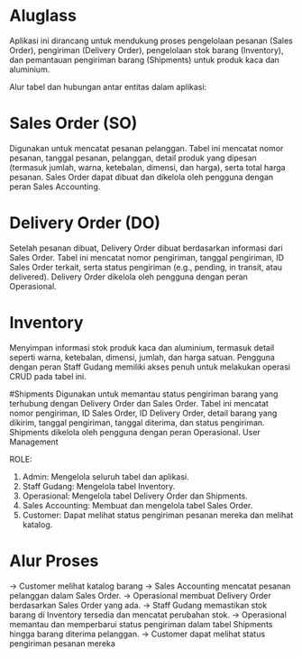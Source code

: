 # Aluglass
Aplikasi ini dirancang untuk mendukung proses pengelolaan pesanan (Sales Order), pengiriman (Delivery Order), pengelolaan stok barang (Inventory), dan pemantauan pengiriman barang (Shipments) untuk produk kaca dan aluminium.

Alur tabel dan hubungan antar entitas dalam aplikasi:

# Sales Order (SO)
Digunakan untuk mencatat pesanan pelanggan.
Tabel ini mencatat nomor pesanan, tanggal pesanan, pelanggan, detail produk yang dipesan (termasuk jumlah, warna, ketebalan, dimensi, dan harga), serta total harga pesanan.
Sales Order dapat dibuat dan dikelola oleh pengguna dengan peran Sales Accounting.

# Delivery Order (DO)
Setelah pesanan dibuat, Delivery Order dibuat berdasarkan informasi dari Sales Order.
Tabel ini mencatat nomor pengiriman, tanggal pengiriman, ID Sales Order terkait, serta status pengiriman (e.g., pending, in transit, atau delivered).
Delivery Order dikelola oleh pengguna dengan peran Operasional.

# Inventory
Menyimpan informasi stok produk kaca dan aluminium, termasuk detail seperti warna, ketebalan, dimensi, jumlah, dan harga satuan.
Pengguna dengan peran Staff Gudang memiliki akses penuh untuk melakukan operasi CRUD pada tabel ini.

#Shipments
Digunakan untuk memantau status pengiriman barang yang terhubung dengan Delivery Order dan Sales Order.
Tabel ini mencatat nomor pengiriman, ID Sales Order, ID Delivery Order, detail barang yang dikirim, tanggal pengiriman, tanggal diterima, dan status pengiriman.
Shipments dikelola oleh pengguna dengan peran Operasional.
User Management

ROLE:
1. Admin: Mengelola seluruh tabel dan aplikasi.
2. Staff Gudang: Mengelola tabel Inventory.
3. Operasional: Mengelola tabel Delivery Order dan Shipments.
4. Sales Accounting: Membuat dan mengelola tabel Sales Order.
5. Customer: Dapat melihat status pengiriman pesanan mereka dan melihat katalog.
   
# Alur Proses
-> Customer melihat katalog barang
-> Sales Accounting mencatat pesanan pelanggan dalam Sales Order.
-> Operasional membuat Delivery Order berdasarkan Sales Order yang ada.
-> Staff Gudang memastikan stok barang di Inventory tersedia dan mencatat perubahan stok.
-> Operasional memantau dan memperbarui status pengiriman dalam tabel Shipments hingga barang diterima pelanggan.
-> Customer dapat melihat status pengiriman pesanan mereka
